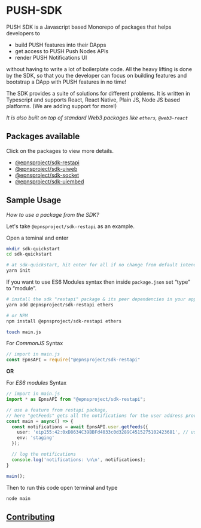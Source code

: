 # PUSH-SDK

PUSH SDK is a Javascript based Monorepo of packages that helps developers to 
- build PUSH features into their DApps
- get access to PUSH Push Nodes APIs
- render PUSH Notifications UI

without having to write a lot of boilerplate code. All the heavy lifting is done by the SDK, so that you the developer can focus on building features and bootstrap a DApp with PUSH features in no time!

The SDK provides a suite of solutions for different problems. It is written in Typescript and supports React, React Native, Plain JS, Node JS based platforms. (We are adding support for more!)

*It is also built on top of standard Web3 packages like `ethers`, `@web3-react`*


## Packages available

Click on the packages to view more details.

- [@epnsproject/sdk-restapi](./packages/restapi/README.md)
- [@epnsproject/sdk-uiweb](./packages/uiweb/README.md)
- [@epnsproject/sdk-socket](./packages/socket/README.md)
- [@epnsproject/sdk-uiembed](./packages/uiembed/README.md)


## Sample Usage
*How to use a package from the SDK?*

Let's take `@epnsproject/sdk-restapi` as an example.

Open a teminal and enter
```bash
mkdir sdk-quickstart
cd sdk-quickstart

# at sdk-quickstart, hit enter for all if no change from default intended
yarn init 
```

If you want to use ES6 Modules syntax then inside `package.json` set “type” to “module”.

```bash
# install the sdk "restapi" package & its peer dependencies in your app
yarn add @epnsproject/sdk-restapi ethers

# or NPM
npm install @epnsproject/sdk-restapi ethers
```

```bash
touch main.js
```

For *CommonJS* Syntax
```typescript
// import in main.js
const EpnsAPI = require("@epnsproject/sdk-restapi"
```

**OR**

For *ES6 modules* Syntax
```typescript
// import in main.js
import * as EpnsAPI from "@epnsproject/sdk-restapi";
```

```typescript
// use a feature from restapi package,
// here "getFeeds" gets all the notifications for the user address provided
const main = async() => {
  const notifications = await EpnsAPI.user.getFeeds({
    user: 'eip155:42:0xD8634C39BBFd4033c0d3289C4515275102423681', // user address in CAIP
    env: 'staging'
  });

  // log the notifications 
  console.log('notifications: \n\n', notifications);
}

main();
```

Then to run this code open terminal and type

```bash
node main
```

## [Contributing](./contributing.md)

